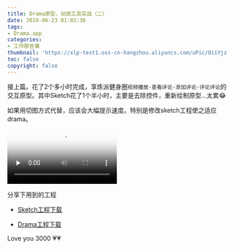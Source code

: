 ```yaml
---
title: Drama原型、动效工具实战（二）
date: 2019-06-23 01:03:36
tags: 
- Drama.app
categories: 
- 工作那些事
thumbnail: 'https://xlp-test1.oss-cn-hangzhou.aliyuncs.com/uPic/OiiYjz.png'
toc: false
copyright: false
---
```


接上篇。花了2个多小时完成，享炼派健身圈`视频播放-查看评论-添加评论-评论评论`的交互原型。其中Sketch花了1个半小时，主要是去除控件，重新绘制原型...太累😂

如果用切图方式代替，应该会大幅提示速度。特别是修改sketch工程使之适应drama。

<video width="250" id="video" controls="" preload="none" poster="https://xlp-test1.oss-cn-hangzhou.aliyuncs.com/uPic/MCu2NK.png">
      <source id="mp4" src="https://xlp-test1.oss-cn-hangzhou.aliyuncs.com/uPic/9mbrQO.mp4">
      <p>估计你的浏览器不支持HTML 5</p>
</video>  

分享下用到的工程

- [Sketch工程下载](https://xlp-test1.oss-cn-hangzhou.aliyuncs.com/uPic/WbJHTj.sketch)

- [Drama工程下载](https://xlp-test1.oss-cn-hangzhou.aliyuncs.com/uPic/pVxAh1.drama)

Love you 3000 💗💗
